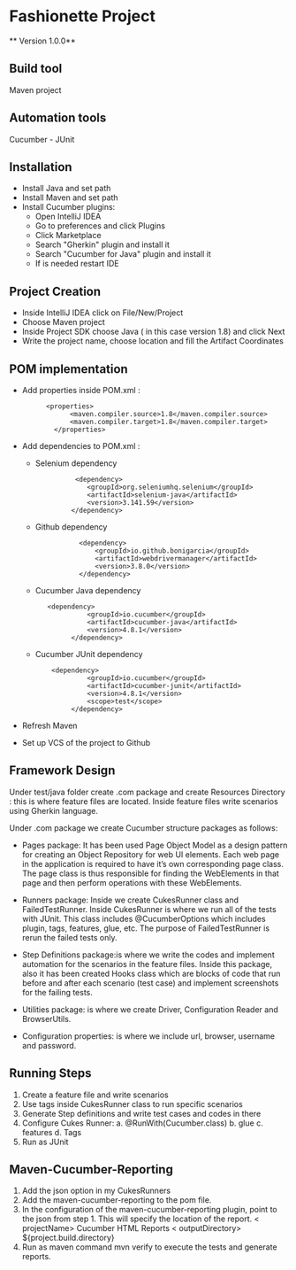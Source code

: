 # Fashionette Project

** Version 1.0.0**

## Build tool

Maven project

## Automation tools

Cucumber - JUnit 

## Installation 

- Install Java and set path
- Install Maven and set path
- Install Cucumber plugins:
  - Open IntelliJ IDEA
  - Go to preferences and click Plugins
  - Click Marketplace 
  - Search "Gherkin" plugin and install it
  - Search "Cucumber for Java" plugin and install it
  - If is needed restart IDE
  
## Project Creation
  
  - Inside IntelliJ IDEA click on File/New/Project
  - Choose Maven project
  - Inside Project SDK choose Java ( in this case version 1.8) and click Next
  - Write the project name, choose location and fill the Artifact Coordinates 
  
  
## POM implementation
 
  - Add properties inside POM.xml :
  
              <properties>
                    <maven.compiler.source>1.8</maven.compiler.source>
                    <maven.compiler.target>1.8</maven.compiler.target>
                </properties>
                
  -  Add dependencies to POM.xml :
  
       - Selenium dependency
       
                       <dependency>
                          <groupId>org.seleniumhq.selenium</groupId>
                          <artifactId>selenium-java</artifactId>
                          <version>3.141.59</version>
                      </dependency>   
                      
       - Github dependency
       
                        <dependency>
                            <groupId>io.github.bonigarcia</groupId>
                            <artifactId>webdrivermanager</artifactId>
                            <version>3.8.0</version>
                        </dependency>
                        
       - Cucumber Java dependency
       
                <dependency>
                          <groupId>io.cucumber</groupId>
                          <artifactId>cucumber-java</artifactId>
                          <version>4.8.1</version>
                      </dependency>
     
       - Cucumber JUnit dependency

                 <dependency>
                          <groupId>io.cucumber</groupId>
                          <artifactId>cucumber-junit</artifactId>
                          <version>4.8.1</version>
                          <scope>test</scope>
                      </dependency>

      
  -  Refresh Maven
  -  Set up VCS of the project to Github
  
## Framework Design
  
  Under test/java folder create .com package and create Resources Directory : this is where feature files are located. Inside feature files write scenarios using Gherkin language.
  
  Under .com package we create Cucumber structure packages as follows:
  
  - Pages package: It has been used Page Object Model as a design pattern for creating an Object Repository for web UI elements. Each web page in the application is required to       have it’s own corresponding page class. The page class is thus responsible for finding the WebElements in that page and then perform operations with these WebElements.
  - Runners package: Inside we create CukesRunner class and FailedTestRunner. Inside CukesRunner is where we run all of the tests with JUnit. This class includes                       @CucumberOptions which includes plugin, tags, features, glue, etc. The purpose of FailedTestRunner is rerun the failed tests only.
  - Step Definitions package:is where we write the codes and implement automation for the scenarios in the feature files. Inside this package, also it has been created Hooks class which           are blocks of code that run before and after each scenario (test case) and implement screenshots for the failing tests.
  - Utilities package: is where we create Driver, Configuration Reader and BrowserUtils.
 
  - Configuration properties: is where we include url, browser, username and password.

## Running Steps

1. Create a feature file and write scenarios
2. Use tags inside CukesRunner class to run specific scenarios
3. Generate Step definitions and write test cases and codes in there
4. Configure Cukes Runner:
        a. @RunWith(Cucumber.class)
        b. glue
        c. features
        d. Tags
5. Run as JUnit

## Maven-Cucumber-Reporting

1. Add the json option in my CukesRunners
2. Add the maven-cucumber-reporting to the pom file.
3. In the configuration of the maven-cucumber-reporting plugin, point to the json from step 1. This will specify the location of the report.
                <configuration>
                < projectName> Cucumber HTML Reports</projectName>
                < outputDirectory> ${project.build.directory}</outputDirectory>
4. Run as maven command mvn verify to execute the tests and generate reports.



